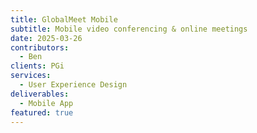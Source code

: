 ```yaml
---
title: GlobalMeet Mobile
subtitle: Mobile video conferencing & online meetings
date: 2025-03-26
contributors:
  - Ben
clients: PGi
services:
  - User Experience Design
deliverables:
  - Mobile App
featured: true
---
```

